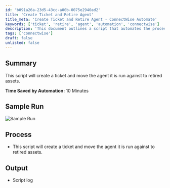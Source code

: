 ```yaml
---
id: 'b091a26a-23d5-43cc-a00b-0075e2940ad2'
title: 'Create Ticket and Retire Agent'
title_meta: 'Create Ticket and Retire Agent - ConnectWise Automate'
keywords: ['ticket', 'retire', 'agent', 'automation', 'connectwise']
description: 'This document outlines a script that automates the process of creating a ticket and moving the specified agent to the retired assets section in ConnectWise Automate, saving approximately 10 minutes of manual work.'
tags: ['connectwise']
draft: false
unlisted: false
---
```


## Summary

This script will create a ticket and move the agent it is run against to retired assets.

**Time Saved by Automation:** 10 Minutes

## Sample Run

![Sample Run](../../../static/img/Move-Agent-to-Retired-Assets-and-Create-Ticket/image_1.png)

## Process

- This script will create a ticket and move the agent it is run against to retired assets.

## Output

- Script log
